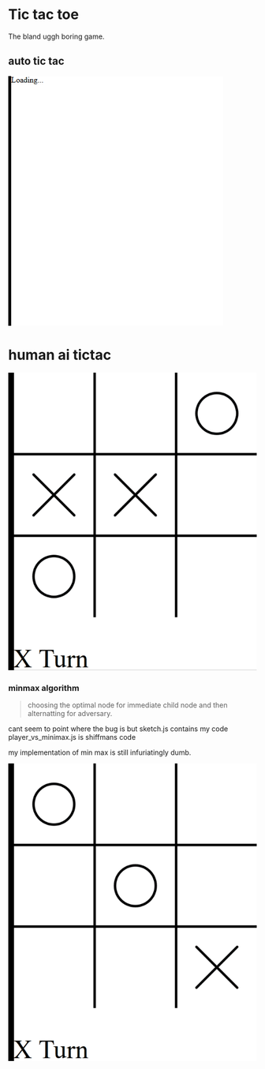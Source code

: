 # Tic tac toe
The bland uggh boring game.

## auto tic tac
![](autotictac.gif)

# human ai tictac
![](player_vs_dumb.gif)

### minmax algorithm
>choosing the optimal node for immediate child node and then alternatting for adversary.

cant seem to point where the bug is but sketch.js contains my code
player_vs_minimax.js is shiffmans code

my implementation of min max is still infuriatingly dumb.

![](sketch.gif)

